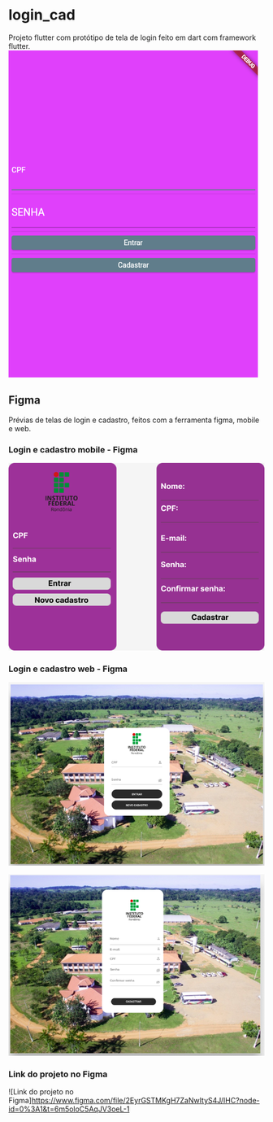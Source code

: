 # login_cad

Projeto flutter com protótipo de tela de login feito em dart com framework flutter.
![Tela mobile protótipo flutter](https://github.com/MakalisterAndrade/Flutter/blob/main/login_cad/figma/telaflutter.png)


## Figma

Prévias de telas de login e cadastro, feitos com a ferramenta figma, mobile e web.

### Login e cadastro mobile - Figma
![Mobile](https://github.com/MakalisterAndrade/Flutter/blob/main/login_cad/figma/mobile_ihc.png)

### Login e cadastro web - Figma
![Web Login](https://github.com/MakalisterAndrade/Flutter/blob/main/login_cad/figma/weblogin.png)

![Web Cadastro](https://github.com/MakalisterAndrade/Flutter/blob/main/login_cad/figma/webcadastro.png)

### Link do projeto no Figma
![Link do projeto no Figma]<https://www.figma.com/file/2EyrGSTMKgH7ZaNwItyS4J/IHC?node-id=0%3A1&t=6m5oloC5AqJV3oeL-1>